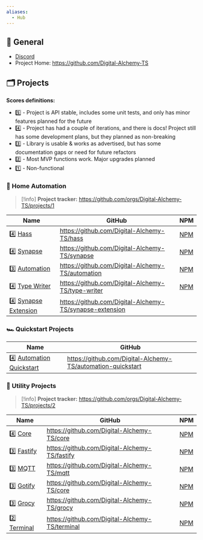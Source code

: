 ```yaml
---
aliases:
  - Hub
---
```


## 🔗 General

- [Discord](https://discord.gg/JkZ35Gv97Y)
- Project Home: https://github.com/Digital-Alchemy-TS
## 🗂️ Projects

**Scores definitions:**
- 5️⃣ - Project is API stable, includes some unit tests, and only has minor features planned for the future
- 4️⃣ - Project has had a couple of iterations, and there is docs! Project still has some development plans, but they planned as non-breaking
- 3️⃣ - Library is usable & works as advertised, but has some documentation gaps or need for future refactors
- 2️⃣ - Most MVP functions work. Major upgrades planned
- 1️⃣ - Non-functional

### 🏡 Home Automation

> [!info]
> **Project tracker:** https://github.com/orgs/Digital-Alchemy-TS/projects/1

| Name                                                  | GitHub                                                  | NPM                                                               |
| ----------------------------------------------------- | ------------------------------------------------------- | ----------------------------------------------------------------- |
| 4️⃣ [Hass](/home-automation/hass)                           | https://github.com/Digital-Alchemy-TS/hass              | [NPM](https://www.npmjs.com/package/@digital-alchemy/hass)        |
| 4️⃣ [Synapse](/home-automation/synapse)                     | https://github.com/Digital-Alchemy-TS/synapse           | [NPM](https://www.npmjs.com/package/@digital-alchemy/synapse)     |
| 3️⃣ [Automation](/home-automation/automation)               | https://github.com/Digital-Alchemy-TS/automation        | [NPM](https://www.npmjs.com/package/@digital-alchemy/automation)  |
| 4️⃣ [Type Writer](/home-automation/type-writer)             | https://github.com/Digital-Alchemy-TS/type-writer       | [NPM](https://www.npmjs.com/package/@digital-alchemy/type-writer) |
| 4️⃣ [Synapse Extension](/home-automation/synapse-extension) | https://github.com/Digital-Alchemy-TS/synapse-extension |                                                                   |

### 🏎️ Quickstart Projects

| Name                                                          | GitHub                                                      |
| ------------------------------------------------------------- | ----------------------------------------------------------- |
| 4️⃣ [Automation Quickstart](/quickstart/automation) | https://github.com/Digital-Alchemy-TS/automation-quickstart |

### 🛒 Utility Projects

> [!info]
> **Project tracker:** https://github.com/orgs/Digital-Alchemy-TS/projects/2

| Name                                | GitHub                                         | NPM                                                                     |
| ----------------------------------- | ---------------------------------------------- | ----------------------------------------------------------------------- |
| 4️⃣ [Core](/core)         | https://github.com/Digital-Alchemy-TS/core     | [NPM](https://github.com/Digital-Alchemy-TS/mqtt)                       |
| 3️⃣ [Fastify](/support-libraries/fastify)   | https://github.com/Digital-Alchemy-TS/fastify  | [NPM](https://www.npmjs.com/package/@digital-alchemy/fastify-extension) |
| 3️⃣ [MQTT](/support-libraries/mqtt)         | https://github.com/Digital-Alchemy-TS/mqtt     | [NPM](https://www.npmjs.com/package/@digital-alchemy/mqtt-extension)    |
| 3️⃣ [Gotify](/support-libraries/gotify)     | https://github.com/Digital-Alchemy-TS/core     | [NPM](https://www.npmjs.com/package/@digital-alchemy/gotify-extension)  |
| 3️⃣ [Grocy](/support-libraries/grocy)       | https://github.com/Digital-Alchemy-TS/grocy    | [NPM](https://www.npmjs.com/package/@digital-alchemy/grocy)             |
| 2️⃣ [Terminal](/support-libraries/terminal) | https://github.com/Digital-Alchemy-TS/terminal | [NPM](https://www.npmjs.com/package/@digital-alchemy/terminal)          |

